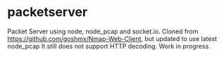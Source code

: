 # packetserver
Packet Server using node, node_pcap and socket.io. Cloned from https://github.com/goshmx/Nmap-Web-Client, but updated to use latest node_pcap
It still does not support HTTP decoding.
Work in progress.
